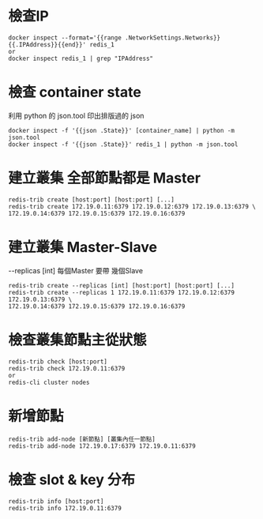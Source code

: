 # 檢查IP
```
docker inspect --format='{{range .NetworkSettings.Networks}}{{.IPAddress}}{{end}}' redis_1  
or  
docker inspect redis_1 | grep "IPAddress"  
```

# 檢查 container state
利用 python 的 json.tool 印出排版過的 json 
```
docker inspect -f '{{json .State}}' [container_name] | python -m json.tool
docker inspect -f '{{json .State}}' redis_1 | python -m json.tool
```

# 建立叢集 全部節點都是 Master
```
redis-trib create [host:port] [host:port] [...]
redis-trib create 172.19.0.11:6379 172.19.0.12:6379 172.19.0.13:6379 \
172.19.0.14:6379 172.19.0.15:6379 172.19.0.16:6379
```

# 建立叢集 Master-Slave
--replicas [int] 每個Master 要帶 幾個Slave
```
redis-trib create --replicas [int] [host:port] [host:port] [...]
redis-trib create --replicas 1 172.19.0.11:6379 172.19.0.12:6379 172.19.0.13:6379 \
172.19.0.14:6379 172.19.0.15:6379 172.19.0.16:6379
```

# 檢查叢集節點主從狀態
```
redis-trib check [host:port]
redis-trib check 172.19.0.11:6379
or
redis-cli cluster nodes
```

# 新增節點
```
redis-trib add-node [新節點] [叢集內任一節點]
redis-trib add-node 172.19.0.17:6379 172.19.0.11:6379
```

# 檢查 slot & key 分布

```
redis-trib info [host:port]
redis-trib info 172.19.0.11:6379
```